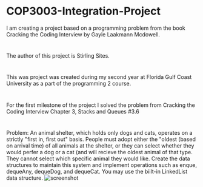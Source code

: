 # COP3003-Integration-Project
I am creating a project based on a programming problem from the book Cracking the Coding Interview by Gayle Laakmann Mcdowell.
#
The author of this project is Stirling Sites.
#
This was project was created during my second year at Florida Gulf Coast University as a part of the programming 2 course.
#
For the first milestone of the project I solved the problem from Cracking the Coding Interview Chapter 3, Stacks and Queues #3.6
#
Problem: An animal shelter, which holds only dogs and cats, operates on a strictly "first in, first out" basis. People must adopt either the "oldest (based on arrival time) of all animals at the shelter, or they can select whether they would perfer a dog or a cat (and will recieve the oldest animal of that type. They cannot select which specific animal they would like. Create the data structures to maintain this system and implement operations such as enque, dequeAny, dequeDog, and dequeCat. You may use the biilt-in LinkedList data structure.
![screenshot]()
